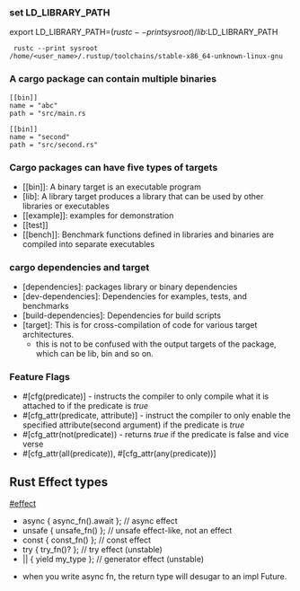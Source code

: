 ### set LD_LIBRARY_PATH
export LD_LIBRARY_PATH=$(rustc --print sysroot)/lib:$LD_LIBRARY_PATH
```
 rustc --print sysroot
/home/<user_name>/.rustup/toolchains/stable-x86_64-unknown-linux-gnu
```

### A cargo package can contain multiple binaries
```
[[bin]]
name = "abc"
path = "src/main.rs

[[bin]]
name = "second"
path = "src/second.rs"
```

### Cargo packages can have five types of targets
* [[bin]]: A binary target is an executable program
* [lib]: A library target produces a library that can be used by other libraries or executables
* [[example]]: examples for demonstration
* [[test]]
* [[bench]]: Benchmark functions defined in libraries and binaries are compiled into separate executables

### cargo dependencies and target
* [dependencies]: packages library or binary dependencies
* [dev-dependencies]: Dependencies for examples, tests, and benchmarks
* [build-dependencies]: Dependencies for build scripts
* [target]: This is for cross-compilation of code for various target architectures.
  * this is not to be confused with the output targets of the package, which can be lib, bin and so on.
### Feature Flags
* #[cfg(predicate)] - instructs the compiler to only compile what it is attached to if the predicate is *true*
* #[cfg_attr(predicate, attribute)] - instruct the compiler to only enable the specified attribute(second argument) if the 
   predicate is *true*
* #[cfg_attr(not(predicate)) - returns *true* if the predicate is false and vice verse
* #[cfg_attr(all(predicate)), #[cfg_attr(any(predicate))]

## Rust Effect types
[#effect](https://blog.yoshuawuyts.com/extending-rusts-effect-system/)
* async { async_fn().await }; // async effect
* unsafe { unsafe_fn() };     // unsafe effect-like, not an effect
* const { const_fn() };       // const effect
* try { try_fn()? };          // try effect (unstable)
* || { yield my_type };       // generator effect (unstable)

- when you write async fn, the return type will desugar to an impl Future.
